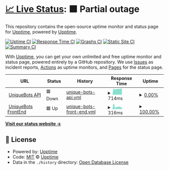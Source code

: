 # [📈 Live Status](https://status.piko.app): <!--live status--> **🟧 Partial outage**

This repository contains the open-source uptime monitor and status page for [Upptime](https://upptime.js.org), powered by [Upptime](https://github.com/upptime/upptime).

[![Uptime CI](https://github.com/koj-co/upptime/workflows/Uptime%20CI/badge.svg)](https://github.com/koj-co/upptime/actions?query=workflow%3A%22Uptime+CI%22)
[![Response Time CI](https://github.com/koj-co/upptime/workflows/Response%20Time%20CI/badge.svg)](https://github.com/koj-co/upptime/actions?query=workflow%3A%22Response+Time+CI%22)
[![Graphs CI](https://github.com/koj-co/upptime/workflows/Graphs%20CI/badge.svg)](https://github.com/koj-co/upptime/actions?query=workflow%3A%22Graphs+CI%22)
[![Static Site CI](https://github.com/koj-co/upptime/workflows/Static%20Site%20CI/badge.svg)](https://github.com/koj-co/upptime/actions?query=workflow%3A%22Static+Site+CI%22)
[![Summary CI](https://github.com/koj-co/upptime/workflows/Summary%20CI/badge.svg)](https://github.com/koj-co/upptime/actions?query=workflow%3A%22Summary+CI%22)

With [Upptime](https://upptime.js.org), you can get your own unlimited and free uptime monitor and status page, powered entirely by a GitHub repository. We use [Issues](https://github.com/upptime/upptime/issues) as incident reports, [Actions](https://github.com/upptime/upptime/actions) as uptime monitors, and [Pages](https://status.piko.app) for the status page.

<!--start: status pages-->
<!-- This summary is generated by Upptime (https://github.com/upptime/upptime) -->
<!-- Do not edit this manually, your changes will be overwritten -->
<!-- prettier-ignore -->
| URL | Status | History | Response Time | Uptime |
| --- | ------ | ------- | ------------- | ------ |
| <img alt="" src="https://favicons.githubusercontent.com/api.uniquebots.kr" height="13"> [UniqueBots API](https://api.uniquebots.kr) | 🟥 Down | [unique-bots-api.yml](https://github.com/pikokr/status-page/commits/master/history/unique-bots-api.yml) | <details><summary><img alt="Response time graph" src="./graphs/unique-bots-api/response-time-week.png" height="20"> 714ms</summary><br><a href="https://status.piko.app/history/unique-bots-api"><img alt="Response time 813" src="https://img.shields.io/endpoint?url=https%3A%2F%2Fraw.githubusercontent.com%2Fpikokr%2Fstatus-page%2Fmaster%2Fapi%2Funique-bots-api%2Fresponse-time.json"></a><br><a href="https://status.piko.app/history/unique-bots-api"><img alt="24-hour response time 720" src="https://img.shields.io/endpoint?url=https%3A%2F%2Fraw.githubusercontent.com%2Fpikokr%2Fstatus-page%2Fmaster%2Fapi%2Funique-bots-api%2Fresponse-time-day.json"></a><br><a href="https://status.piko.app/history/unique-bots-api"><img alt="7-day response time 714" src="https://img.shields.io/endpoint?url=https%3A%2F%2Fraw.githubusercontent.com%2Fpikokr%2Fstatus-page%2Fmaster%2Fapi%2Funique-bots-api%2Fresponse-time-week.json"></a><br><a href="https://status.piko.app/history/unique-bots-api"><img alt="30-day response time 813" src="https://img.shields.io/endpoint?url=https%3A%2F%2Fraw.githubusercontent.com%2Fpikokr%2Fstatus-page%2Fmaster%2Fapi%2Funique-bots-api%2Fresponse-time-month.json"></a><br><a href="https://status.piko.app/history/unique-bots-api"><img alt="1-year response time 813" src="https://img.shields.io/endpoint?url=https%3A%2F%2Fraw.githubusercontent.com%2Fpikokr%2Fstatus-page%2Fmaster%2Fapi%2Funique-bots-api%2Fresponse-time-year.json"></a></details> | <details><summary><a href="https://status.piko.app/history/unique-bots-api">0.00%</a></summary><a href="https://status.piko.app/history/unique-bots-api"><img alt="All-time uptime 0.00%" src="https://img.shields.io/endpoint?url=https%3A%2F%2Fraw.githubusercontent.com%2Fpikokr%2Fstatus-page%2Fmaster%2Fapi%2Funique-bots-api%2Fuptime.json"></a><br><a href="https://status.piko.app/history/unique-bots-api"><img alt="24-hour uptime 0.00%" src="https://img.shields.io/endpoint?url=https%3A%2F%2Fraw.githubusercontent.com%2Fpikokr%2Fstatus-page%2Fmaster%2Fapi%2Funique-bots-api%2Fuptime-day.json"></a><br><a href="https://status.piko.app/history/unique-bots-api"><img alt="7-day uptime 0.00%" src="https://img.shields.io/endpoint?url=https%3A%2F%2Fraw.githubusercontent.com%2Fpikokr%2Fstatus-page%2Fmaster%2Fapi%2Funique-bots-api%2Fuptime-week.json"></a><br><a href="https://status.piko.app/history/unique-bots-api"><img alt="30-day uptime 0.00%" src="https://img.shields.io/endpoint?url=https%3A%2F%2Fraw.githubusercontent.com%2Fpikokr%2Fstatus-page%2Fmaster%2Fapi%2Funique-bots-api%2Fuptime-month.json"></a><br><a href="https://status.piko.app/history/unique-bots-api"><img alt="1-year uptime 0.00%" src="https://img.shields.io/endpoint?url=https%3A%2F%2Fraw.githubusercontent.com%2Fpikokr%2Fstatus-page%2Fmaster%2Fapi%2Funique-bots-api%2Fuptime-year.json"></a></details>
| <img alt="" src="https://favicons.githubusercontent.com/uniquebots.kr" height="13"> [UniqueBots FrontEnd](https://uniquebots.kr) | 🟩 Up | [unique-bots-front-end.yml](https://github.com/pikokr/status-page/commits/master/history/unique-bots-front-end.yml) | <details><summary><img alt="Response time graph" src="./graphs/unique-bots-front-end/response-time-week.png" height="20"> 316ms</summary><br><a href="https://status.piko.app/history/unique-bots-front-end"><img alt="Response time 338" src="https://img.shields.io/endpoint?url=https%3A%2F%2Fraw.githubusercontent.com%2Fpikokr%2Fstatus-page%2Fmaster%2Fapi%2Funique-bots-front-end%2Fresponse-time.json"></a><br><a href="https://status.piko.app/history/unique-bots-front-end"><img alt="24-hour response time 1001" src="https://img.shields.io/endpoint?url=https%3A%2F%2Fraw.githubusercontent.com%2Fpikokr%2Fstatus-page%2Fmaster%2Fapi%2Funique-bots-front-end%2Fresponse-time-day.json"></a><br><a href="https://status.piko.app/history/unique-bots-front-end"><img alt="7-day response time 316" src="https://img.shields.io/endpoint?url=https%3A%2F%2Fraw.githubusercontent.com%2Fpikokr%2Fstatus-page%2Fmaster%2Fapi%2Funique-bots-front-end%2Fresponse-time-week.json"></a><br><a href="https://status.piko.app/history/unique-bots-front-end"><img alt="30-day response time 338" src="https://img.shields.io/endpoint?url=https%3A%2F%2Fraw.githubusercontent.com%2Fpikokr%2Fstatus-page%2Fmaster%2Fapi%2Funique-bots-front-end%2Fresponse-time-month.json"></a><br><a href="https://status.piko.app/history/unique-bots-front-end"><img alt="1-year response time 338" src="https://img.shields.io/endpoint?url=https%3A%2F%2Fraw.githubusercontent.com%2Fpikokr%2Fstatus-page%2Fmaster%2Fapi%2Funique-bots-front-end%2Fresponse-time-year.json"></a></details> | <details><summary><a href="https://status.piko.app/history/unique-bots-front-end">100.00%</a></summary><a href="https://status.piko.app/history/unique-bots-front-end"><img alt="All-time uptime 100.00%" src="https://img.shields.io/endpoint?url=https%3A%2F%2Fraw.githubusercontent.com%2Fpikokr%2Fstatus-page%2Fmaster%2Fapi%2Funique-bots-front-end%2Fuptime.json"></a><br><a href="https://status.piko.app/history/unique-bots-front-end"><img alt="24-hour uptime 100.00%" src="https://img.shields.io/endpoint?url=https%3A%2F%2Fraw.githubusercontent.com%2Fpikokr%2Fstatus-page%2Fmaster%2Fapi%2Funique-bots-front-end%2Fuptime-day.json"></a><br><a href="https://status.piko.app/history/unique-bots-front-end"><img alt="7-day uptime 100.00%" src="https://img.shields.io/endpoint?url=https%3A%2F%2Fraw.githubusercontent.com%2Fpikokr%2Fstatus-page%2Fmaster%2Fapi%2Funique-bots-front-end%2Fuptime-week.json"></a><br><a href="https://status.piko.app/history/unique-bots-front-end"><img alt="30-day uptime 100.00%" src="https://img.shields.io/endpoint?url=https%3A%2F%2Fraw.githubusercontent.com%2Fpikokr%2Fstatus-page%2Fmaster%2Fapi%2Funique-bots-front-end%2Fuptime-month.json"></a><br><a href="https://status.piko.app/history/unique-bots-front-end"><img alt="1-year uptime 100.00%" src="https://img.shields.io/endpoint?url=https%3A%2F%2Fraw.githubusercontent.com%2Fpikokr%2Fstatus-page%2Fmaster%2Fapi%2Funique-bots-front-end%2Fuptime-year.json"></a></details>

<!--end: status pages-->

[**Visit our status website →**](https://status.piko.app)

## 📄 License

- Powered by: [Upptime](https://github.com/upptime/upptime)
- Code: [MIT](./LICENSE) © [Upptime](https://upptime.js.org)
- Data in the `./history` directory: [Open Database License](https://opendatacommons.org/licenses/odbl/1-0/)

